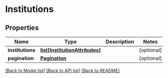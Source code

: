 # Institutions

## Properties
Name | Type | Description | Notes
------------ | ------------- | ------------- | -------------
**institutions** | [**list[InstitutionAttributes]**](InstitutionAttributes.md) |  | [optional] 
**pagination** | [**Pagination**](Pagination.md) |  | [optional] 

[[Back to Model list]](../README.md#documentation-for-models) [[Back to API list]](../README.md#documentation-for-api-endpoints) [[Back to README]](../README.md)


